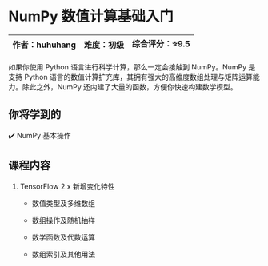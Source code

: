 # NumPy 数值计算基础入门

| 作者：huhuhang | 难度：初级 | 综合评分：:star:9.5 |
|:-----------:|:-----:|:--------------:|

如果你使用 Python 语言进行科学计算，那么一定会接触到 NumPy。NumPy 是支持 Python 语言的数值计算扩充库，其拥有强大的高维度数组处理与矩阵运算能力。除此之外，NumPy 还内建了大量的函数，方便你快速构建数学模型。

## 你将学到的

:heavy_check_mark: NumPy 基本操作

## 课程内容

1. TensorFlow 2.x 新增变化特性
   
   - 数值类型及多维数组
   
   - 数组操作及随机抽样
   
   - 数学函数及代数运算
   
   - 数组索引及其他用法
